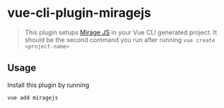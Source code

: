 # vue-cli-plugin-miragejs

> This plugin setups [Mirage JS](https://miragejs.com/) in your Vue CLI generated project.
> It should be the second command you run after running `vue create <project-name>`

## Usage
Install this plugin by running

``` sh
vue add miragejs
```